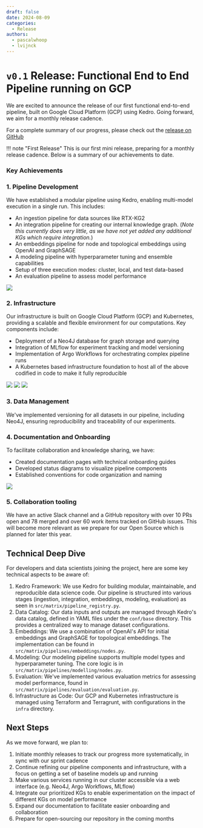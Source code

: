 ```yaml
---
draft: false 
date: 2024-08-09 
categories:
  - Release
authors:
  - pascalwhoop
  - lvijnck
---
```


# `v0.1` Release: Functional End to End Pipeline running on GCP

We are excited to announce the release of our first functional end-to-end pipeline, built on Google Cloud Platform (GCP) using Kedro. Going forward, we aim for a monthly release cadence.


<!-- more -->

For a complete summary of our progress, please check out the [release on GitHub](https://github.com/everycure-org/matrix/releases/tag/v0.1)

!!! note "First Release"
    This is our first mini release, preparing for a monthly release cadence. Below is a summary of our achievements to date.

### Key Achievements

### 1. Pipeline Development

We have established a modular pipeline using Kedro, enabling multi-model execution in a single run. This includes:

- An ingestion pipeline for data sources like RTX-KG2
- An integration pipeline for creating our internal knowledge graph. (_Note this currently does very little, as we have not yet added any additional KGs which require integration._)
- An embeddings pipeline for node and topological embeddings using OpenAI and GraphSAGE
- A modeling pipeline with hyperparameter tuning and ensemble capabilities
- Setup of three execution modes: cluster, local, and test data-based
- An evaluation pipeline to assess model performance

![](attachments/ss_kedroviz.png)

### 2. Infrastructure

Our infrastructure is built on Google Cloud Platform (GCP) and Kubernetes, providing a scalable and flexible environment for our computations. Key components include:

- Deployment of a Neo4J database for graph storage and querying
- Integration of MLflow for experiment tracking and model versioning
- Implementation of Argo Workflows for orchestrating complex pipeline runs
- A Kubernetes based infrastructure foundation to host all of the above codified in code to make it fully reproducible

![](./attachments/ss_mlflow.png)
![](./attachments/ss_argo.png)
![](./attachments/ss_neo4j.png)

### 3. Data Management

We've implemented versioning for all datasets in our pipeline, including Neo4J, ensuring reproducibility and traceability of our experiments.

### 4. Documentation and Onboarding

To facilitate collaboration and knowledge sharing, we have:

- Created documentation pages with technical onboarding guides
- Developed status diagrams to visualize pipeline components
- Established conventions for code organization and naming

![](./attachments/ss_docs.png)

### 5. Collaboration tooling 

We have an active Slack channel and a GitHub repository with over 10 PRs open and 78 merged and over 60 work items tracked on GitHub issues. This will become more relevant as we prepare
for our Open Source which is planned for later this year.

## Technical Deep Dive

For developers and data scientists joining the project, here are some key technical aspects to be aware of:

1. Kedro Framework: We use Kedro for building modular, maintainable, and reproducible data science code. Our pipeline is structured into various stages (ingestion, integration, embeddings, modeling, evaluation) as seen in `src/matrix/pipeline_registry.py`.
2. Data Catalog: Our data inputs and outputs are managed through Kedro's data catalog, defined in YAML files under the `conf/base` directory. This provides a centralized way to manage dataset configurations.
3. Embeddings: We use a combination of OpenAI's API for initial embeddings and GraphSAGE for topological embeddings. The implementation can be found in `src/matrix/pipelines/embeddings/nodes.py`.
4. Modeling: Our modeling pipeline supports multiple model types and hyperparameter tuning. The core logic is in `src/matrix/pipelines/modelling/nodes.py`.
5. Evaluation: We've implemented various evaluation metrics for assessing model performance, found in `src/matrix/pipelines/evaluation/evaluation.py`.
6. Infrastructure as Code: Our GCP and Kubernetes infrastructure is managed using Terraform and Terragrunt, with configurations in the `infra` directory.

## Next Steps

As we move forward, we plan to:

1. Initiate monthly releases to track our progress more systematically, in sync with our sprint cadence
2. Continue refining our pipeline components and infrastructure, with a focus on getting a set of baseline models up and running
3. Make various services running in our cluster accessible via a web interface (e.g. Neo4J, Argo Workflows, MLflow)
3. Integrate our prioritized KGs to enable experimentation on the impact of different KGs on model performance
4. Expand our documentation to facilitate easier onboarding and collaboration
5. Prepare for open-sourcing our repository in the coming months
